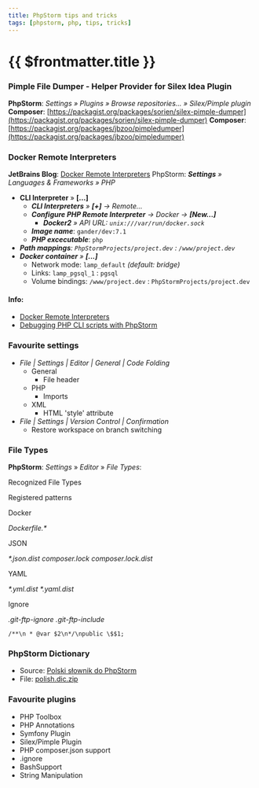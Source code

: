 ```yaml
---
title: PhpStorm tips and tricks
tags: [phpstorm, php, tips, tricks]
---
```

# {{ $frontmatter.title }}

### Pimple File Dumper - Helper Provider for Silex Idea Plugin

**PhpStorm**: _Settings » Plugins » Browse repositories... » Silex/Pimple plugin_
**Composer**: [https://packagist.org/packages/sorien/silex-pimple-dumper](https://packagist.org/packages/sorien/silex-pimple-dumper)
**Composer**: [https://packagist.org/packages/jbzoo/pimpledumper](https://packagist.org/packages/jbzoo/pimpledumper)

### Docker Remote Interpreters

**JetBrains Blog**: [Docker Remote Interpreters](https://blog.jetbrains.com/phpstorm/2016/11/docker-remote-interpreters/)
PhpStorm: _**Settings** » Languages & Frameworks » PHP_

*   **CLI Interpreter** » **\[...\]**
    *   _**CLI Interpreters** » **\[+\]** → Remote..._
    *   _**Configure PHP Remote Interpreter** → Docker → **\[New...\]**_
        *   _**Docker2** » API URL: `unix:///var/run/docker.sock`_
    *   _**Image name**_: `gander/dev:7.1`
    *   _**PHP excecutable**_: `php`
*   _**Path mappings**: `PhpStormProjects/project.dev` : `/www/project.dev`_
*   _**Docker container** » **\[...\]**_
    *   Network mode: `lamp_default` _(default: bridge)_
    *   Links: `lamp_pgsql_1` : `pgsql`
    *   Volume bindings: `/www/project.dev` : `PhpStormProjects/project.dev`

#### Info:

*   [Docker Remote Interpreters](https://blog.jetbrains.com/phpstorm/2016/11/docker-remote-interpreters/)
*   [Debugging PHP CLI scripts with PhpStorm](https://confluence.jetbrains.com/display/PhpStorm/Debugging+PHP+CLI+scripts+with+PhpStorm)

### Favourite settings

*   _File | Settings | Editor | General | Code Folding_
    *   General
        *   File header
    *   PHP
        *   Imports
    *   XML
        *   HTML 'style' attribute
*   _File | Settings | Version Control | Confirmation_
    *   Restore workspace on branch switching

### File Types

**PhpStorm**: _Settings_ » _Editor_ » _File Types_:

Recognized File Types

Registered patterns

Docker

_Dockerfile.\*_

JSON

_\*.json.dist_
_composer.lock_
_composer.lock.dist_

YAML

_\*.yml.dist_
_\*.yaml.dist_

Ignore

_.git-ftp-ignore_
_.git-ftp-include_

    /**\n * @var $2\n*/\npublic \$$1;

### PhpStorm Dictionary

*   Source: [Polski słownik do PhpStorm](https://tomaszkane.net/2014/09/polski-slownik-do-phpstorm/)
*   File: [polish.dic.zip](files/polish.dic.zip)

### Favourite plugins

*   PHP Toolbox
*   PHP Annotations
*   Symfony Plugin
*   Silex/Pimple Plugin
*   PHP composer.json support
*   .ignore
*   BashSupport
*   String Manipulation
